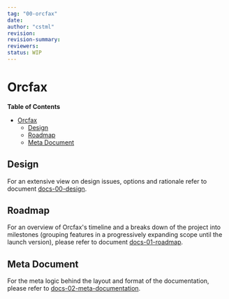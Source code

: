 ```yaml
---
tag: "00-orcfax"
date:
author: "cstml"
revision:
revision-summary:
reviewers:
status: WIP
---
```

# Orcfax

<!-- markdown-toc start - Don't edit this section. Run M-x markdown-toc-refresh-toc -->
**Table of Contents**

- [Orcfax](#orcfax)
  - [Design](#design)
  - [Roadmap](#roadmap)
  - [Meta Document](#meta-document)

<!-- markdown-toc end -->

## Design

For an extensive view on design issues, options and rationale refer to
document [docs-00-design](./docs/00-design.md).

## Roadmap

For an overview of Orcfax's timeline and a breaks down of the project into
milestones (grouping features in a progressively expanding scope until the
launch version), please refer to document
[docs-01-roadmap](./docs/01-roadmap.md).

## Meta Document

For the meta logic behind the layout and format of the documentation, please
refer to [docs-02-meta-documentation](./docs/02-meta-documentation.md).